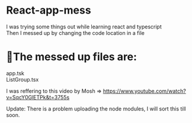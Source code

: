 # React-app-mess

I was trying some things out while learning react and typescript     
Then I messed up by changing the code location in a file     
# 💨The messed up files are:     
app.tsk      
ListGroup.tsx
     
  I was reffering to this video by Mosh => https://www.youtube.com/watch?v=SqcY0GlETPk&t=3755s     


Update: There is a problem uploading the node modules, I will sort this till soon.
